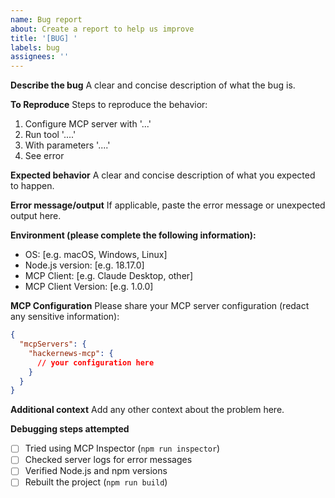 ```yaml
---
name: Bug report
about: Create a report to help us improve
title: '[BUG] '
labels: bug
assignees: ''
---
```


**Describe the bug**
A clear and concise description of what the bug is.

**To Reproduce**
Steps to reproduce the behavior:

1. Configure MCP server with '...'
2. Run tool '....'
3. With parameters '....'
4. See error

**Expected behavior**
A clear and concise description of what you expected to happen.

**Error message/output**
If applicable, paste the error message or unexpected output here.

**Environment (please complete the following information):**

- OS: [e.g. macOS, Windows, Linux]
- Node.js version: [e.g. 18.17.0]
- MCP Client: [e.g. Claude Desktop, other]
- MCP Client Version: [e.g. 1.0.0]

**MCP Configuration**
Please share your MCP server configuration (redact any sensitive information):

```json
{
  "mcpServers": {
    "hackernews-mcp": {
      // your configuration here
    }
  }
}
```

**Additional context**
Add any other context about the problem here.

**Debugging steps attempted**

- [ ] Tried using MCP Inspector (`npm run inspector`)
- [ ] Checked server logs for error messages
- [ ] Verified Node.js and npm versions
- [ ] Rebuilt the project (`npm run build`)
